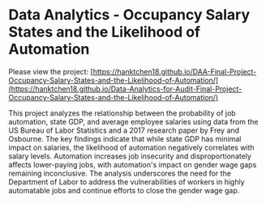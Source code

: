 # Data Analytics - Occupancy Salary States and the Likelihood of Automation

Please view the project: [https://hanktchen18.github.io/DAA-Final-Project-Occupancy-Salary-States-and-the-Likelihood-of-Automation/](https://hanktchen18.github.io/Data-Analytics-for-Audit-Final-Project-Occupancy-Salary-States-and-the-Likelihood-of-Automation/)

This project analyzes the relationship between the probability of job automation, state GDP, and average employee salaries using data from the US Bureau of Labor Statistics and a 2017 research paper by Frey and Osbourne. The key findings indicate that while state GDP has minimal impact on salaries, the likelihood of automation negatively correlates with salary levels. Automation increases job insecurity and disproportionately affects lower-paying jobs, with automation's impact on gender wage gaps remaining inconclusive. The analysis underscores the need for the Department of Labor to address the vulnerabilities of workers in highly automatable jobs and continue efforts to close the gender wage gap.
